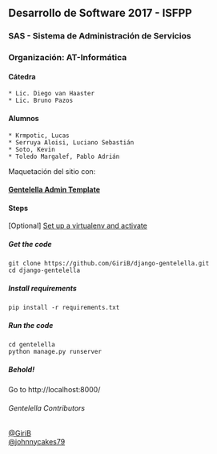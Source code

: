 ## Desarrollo de Software 2017 - ISFPP
### SAS - Sistema de Administración de Servicios
### Organización: AT-Informática

#### Cátedra
    * Lic. Diego van Haaster
    * Lic. Bruno Pazos

#### Alumnos
    * Krmpotic, Lucas
    * Serruya Aloisi, Luciano Sebastián
    * Soto, Kevin
    * Toledo Margalef, Pablo Adrián

Maquetación del sitio con: 
#### [Gentelella Admin Template](https://github.com/puikinsh/gentelella)

#### Steps
[Optional] [Set up a virtualenv and activate](http://python-guide-pt-br.readthedocs.io/en/latest/dev/virtualenvs/) 

##### Get the code
    git clone https://github.com/GiriB/django-gentelella.git
    cd django-gentelella

##### Install requirements 
    pip install -r requirements.txt

##### Run the code
    cd gentelella
    python manage.py runserver 
    
##### Behold!
Go to http://localhost:8000/

###### Gentelella Contributors  
[@GiriB](https://github.com/GiriB)  
[@johnnycakes79](https://github.com/johnnycakes79)
